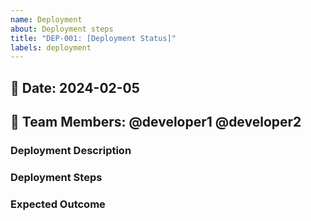 ```yaml
---
name: Deployment
about: Deployment steps
title: "DEP-001: [Deployment Status]"
labels: deployment
---
```


## 📅 Date: 2024-02-05  
## 👥 Team Members: @developer1 @developer2  

### Deployment Description
<!-- Provide a brief description of the feature -->

### Deployment Steps
<!-- List the steps required to implement the feature -->

### Expected Outcome
<!-- Describe the expected result or behavior -->
